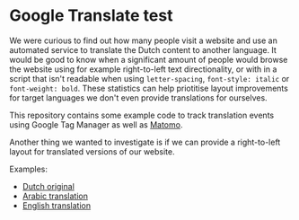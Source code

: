 # Google Translate test

We were curious to find out how many people visit a website and use an automated service to translate the Dutch content to another language. It would be good to know when a significant amount of people would browse the website using for example right-to-left text directionality, or with in a script that isn't readable when using `letter-spacing`, `font-style: italic` or `font-weight: bold`. These statistics can help priotitise layout improvements for target languages we don't even provide translations for ourselves.

This repository contains some example code to track translation events using Google Tag Manager as well as [Matomo](https://matomo.org).

Another thing we wanted to investigate is if we can provide a right-to-left layout for translated versions of our website.

Examples:

- [Dutch original](https://robbert-github-io.translate.goog/translate-test/)
- [Arabic translation](https://robbert-github-io.translate.goog/translate-test/?_x_tr_sl=nl&_x_tr_tl=ar)
- [English translation](https://robbert-github-io.translate.goog/translate-test/?_x_tr_sl=nl&_x_tr_tl=en)
